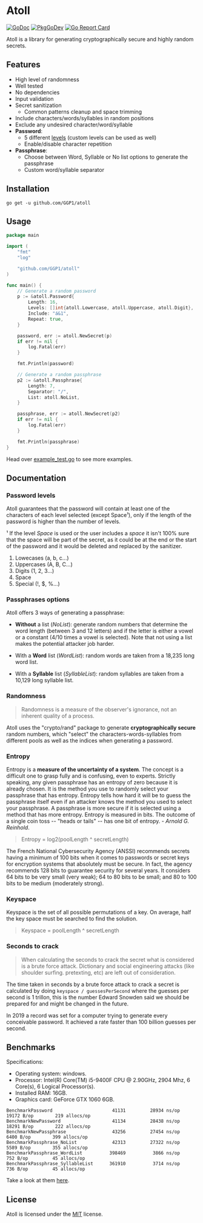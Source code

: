 # Atoll

[![GoDoc](https://img.shields.io/static/v1?label=godoc&message=reference&color=blue)](https://godoc.org/github.com/GGP1/atoll)
[![PkgGoDev](https://pkg.go.dev/badge/github.com/GGP1/atoll)](https://pkg.go.dev/github.com/GGP1/atoll)
[![Go Report Card](https://goreportcard.com/badge/github.com/GGP1/atoll)](https://goreportcard.com/report/github.com/GGP1/atoll)

Atoll is a library for generating cryptographically secure and highly random secrets.

## Features

- High level of randomness
- Well tested
- No dependencies
- Input validation
- Secret sanitization
    * Common patterns cleanup and space trimming
- Include characters/words/syllables in random positions
- Exclude any undesired character/word/syllable
- **Password**:
    * 5 different [levels](#password-levels) (custom levels can be used as well)
    * Enable/disable character repetition
- **Passphrase**:
    * Choose between Word, Syllable or No list options to generate the passphrase
    * Custom word/syllable separator

## Installation

```
go get -u github.com/GGP1/atoll
```

## Usage

```go
package main

import (
    "fmt"
    "log"

    "github.com/GGP1/atoll"
)

func main() {
    // Generate a random password
    p := &atoll.Password{
        Length: 16,
        Levels: []int{atoll.Lowercase, atoll.Uppercase, atoll.Digit},
        Include: "á&1",
        Repeat: true,
    }

    password, err := atoll.NewSecret(p)
    if err != nil {
        log.Fatal(err)
    }

    fmt.Println(password)

    // Generate a random passphrase
    p2 := &atoll.Passphrase{
        Length: 7,
        Separator: "/",
        List: atoll.NoList,
    }

    passphrase, err := atoll.NewSecret(p2)
    if err != nil {
        log.Fatal(err)
    }

    fmt.Println(passphrase)
}
```

Head over [example_test.go](/example_test.go) to see more examples.

## Documentation

### Password levels

Atoll guarantees that the password will contain at least one of the characters of each level selected (except Space¹), only if the length of the password is higher than the number of levels.

¹ If the level *Space* is used or the user includes a *space* it isn't 100% sure that the space will be part of the secret, as it could be at the end or the start of the password and it would be deleted and replaced by the sanitizer.

1. Lowecases (a, b, c...)
2. Uppercases (A, B, C...)
3. Digits (1, 2, 3...)
4. Space
5. Special (!, $, %...)

### Passphrases options

Atoll offers 3 ways of generating a passphrase:

- **Without** a list (*NoList*): generate random numbers that determine the word length (between 3 and 12 letters) and if the letter is either a vowel or a constant (4/10 times a vowel is selected). Note that not using a list makes the potential attacker job harder.

- With a **Word** list (*WordList*): random words are taken from a 18,235 long word list.
    
- With a **Syllable** list (*SyllableList*): random syllables are taken from a 10,129 long syllable list.

### Randomness

> Randomness is a measure of the observer's ignorance, not an inherent quality of a process.

Atoll uses the "crypto/rand" package to generate **cryptographically secure** random numbers, which "select" the characters-words-syllables from different pools as well as the indices when generating a password.

### Entropy

Entropy is a **measure of the uncertainty of a system**. The concept is a difficult one to grasp fully and is confusing, even to experts. Strictly speaking, any given passphrase has an entropy of zero because it is already chosen. It is the method you use to randomly select your passphrase that has entropy. Entropy tells how hard it will be to guess the passphrase itself even if an attacker knows the method you used to select your passphrase. A passphrase is more secure if it is selected using a method that has more entropy. Entropy is measured in bits. The outcome of a single coin toss -- "heads or tails" -- has one bit of entropy. - *Arnold G. Reinhold*.

> Entropy = log2(poolLength ^ secretLength)

The French National Cybersecurity Agency (ANSSI) recommends secrets having a minimum of 100 bits when it comes to passwords or secret keys for encryption systems that absolutely must be secure. In fact, the agency recommends 128 bits to guarantee security for several years. It considers 64 bits to be very small (very weak); 64 to 80 bits to be small; and 80 to 100 bits to be medium (moderately strong).

### Keyspace

Keyspace is the set of all possible permutations of a key. On average, half the key space must be searched to find the solution.

> Keyspace = poolLength ^ secretLength

### Seconds to crack

> When calculating the seconds to crack the secret what is considered is a brute force attack. Dictionary and social engineering attacks (like shoulder surfing. pretexting, etc) are left out of consideration.

The time taken in seconds by a brute force attack to crack a secret is calculated by doing `keyspace / guessesPerSecond` where the guesses per second is 1 trillon, this is the number Edward Snowden said we should be prepared for and might be changed in the future.

In 2019 a record was set for a computer trying to generate every conceivable password. It achieved a rate faster than 100 billion guesses per second.

## Benchmarks

Specifications: 
* Operating system: windows.
* Processor: Intel(R) Core(TM) i5-9400F CPU @ 2.90GHz, 2904 Mhz, 6 Core(s), 6 Logical Processor(s).
* Installed RAM: 16GB.
* Graphics card: GeForce GTX 1060 6GB.

```
BenchmarkPassword                  	   41131	     28934 ns/op	   19172 B/op	     219 allocs/op
BenchmarkNewPassword               	   41134	     28438 ns/op	   18291 B/op	     222 allocs/op
BenchmarkNewPassphrase             	   43256	     27454 ns/op	    6400 B/op	     399 allocs/op
BenchmarkPassphrase_NoList         	   42313	     27322 ns/op	    5589 B/op	     355 allocs/op
BenchmarkPassphrase_WordList       	  398469	      3866 ns/op	     752 B/op	      45 allocs/op
BenchmarkPassphrase_SyllableList   	  361910	      3714 ns/op	     736 B/op	      45 allocs/op
```

Take a look at them [here](/benchmark_test.go).

## License

Atoll is licensed under the [MIT](/LICENSE) license.